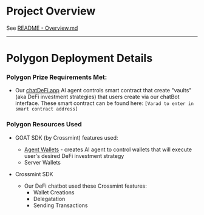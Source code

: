 # Project Overview
See [README - Overview.md](./README%20-%20Overview.md)

---

# Polygon Deployment Details

### Polygon Prize Requirements Met:
  * Our [chatDeFi.app](http://chatDeFi.app) AI agent controls smart contract that create "vaults" (aka DeFi investment strategies) that users create via our chatBot interface. These smart contract can be found here: `[Varad to enter in smart contract address]`
    
### Polygon Resources Used
* GOAT SDK (by Crossmint) features used:
    * [Agent Wallets](https://docs.crossmint.com/wallets/quickstarts/agent-wallets) - creates AI agent to control wallets that will execute user's desired DeFi investment strategy
    * Server Wallets

* Crossmint SDK
    * Our DeFi chatbot used these Crossmint features:
      * Wallet Creations
      * Delegatation
      * Sending Transactions